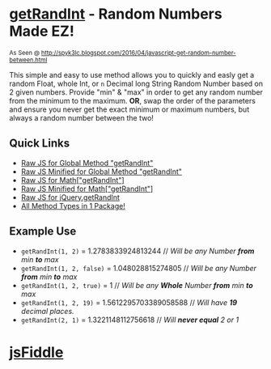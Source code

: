 [getRandInt](https://github.com/JDMcKinstry/JavaScript-getRandInt) - Random Numbers Made EZ!
================================
<sub>As Seen @ http://spyk3lc.blogspot.com/2016/04/javascript-get-random-number-between.html</sub>

This simple and easy to use method allows you to quickly and easly get a random Float, whole Int, or `n` Decimal long String Random Number based on 2 given numbers. Provide "min" & "max" in order to get any random number from the minimum to the maximum. **OR**, swap the order of the parameters and ensure you never get the exact minimum or maximum numbers, but always a random number between the two!

## Quick Links
 - [Raw JS for Global Method "getRandInt"](https://rawgit.com/JDMcKinstry/JavaScript-getRandInt/master/window.getRandInt.js)
  - [Raw JS Minified for Global Method "getRandInt"](https://rawgit.com/JDMcKinstry/JavaScript-getRandInt/master/window.getRandInt.min.js)
 - [Raw JS for Math["getRandInt"]](https://rawgit.com/JDMcKinstry/JavaScript-getRandInt/master/Math.getRandInt.js)
  - [Raw JS Minified for Math["getRandInt"]](https://rawgit.com/JDMcKinstry/JavaScript-getRandInt/master/Math.getRandInt.min.js)
 - [Raw JS for jQuery.getRandInt](https://rawgit.com/JDMcKinstry/JavaScript-getRandInt/master/jQuery.getRandInt.js)
 - [All Method Types in 1 Package!](https://rawgit.com/JDMcKinstry/JavaScript-getRandInt/master/getRandInt.all.min.js)

Example Use
---
 - `getRandInt(1, 2)` = 1.2783833924813244 // <i>Will be any Number **from** min **to** max</i>
 - `getRandInt(1, 2, false)` = 1.048028815274805 // <i>Will be any Number **from** min **to** max</i>
 - `getRandInt(1, 2, true)` = 1 // <i>Will be any **Whole** Number **from** min **to** max</i>
 - `getRandInt(1, 2, 19)` = 1.5612295703389058588 // <i>Will have **19** decimal places.</i>
 - `getRandInt(2, 1)` = 1.3221148112756618 // <i>Will **never equal** 2 or 1</i>

# [jsFiddle](http://jsfiddle.net/SpYk3/2aj6v0v2/)
